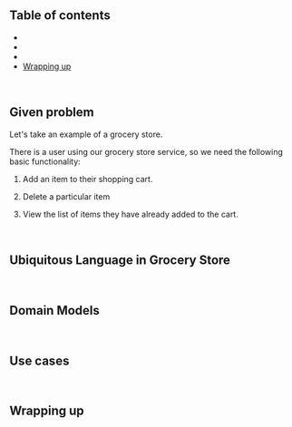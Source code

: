

<br>

## Table of contents
- []()
- []()
- []()
- [Wrapping up](#wrapping-up)

<br>

## Given problem

Let's take an example of a grocery store.

There is a user using our grocery store service, so we need the following basic functionality:
1. Add an item to their shopping cart.

2. Delete a particular item

3. View the list of items they have already added to the cart.


<br>

## Ubiquitous Language in Grocery Store





<br>

## Domain Models




<br>

## Use cases




<br>

## Wrapping up








